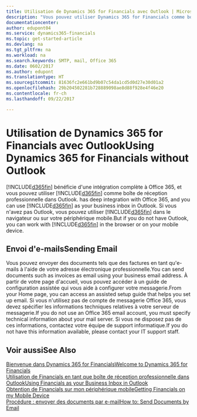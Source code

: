 ```yaml
---
title: Utilisation de Dynamics 365 for Financials avec Outlook | Microsoft Docs
description: "Vous pouvez utiliser Dynamics 365 for Financials comme boîte de réception professionnelle dans Outlook, car il est intégré à Office 365, cependant, vous pouvez également l'utiliser sans Outlook dans un navigateur ou sur votre périphérique mobile."
documentationcenter: 
author: edupont04
ms.service: dynamics365-financials
ms.topic: get-started-article
ms.devlang: na
ms.tgt_pltfrm: na
ms.workload: na
ms.search.keywords: SMTP, mail, Office 365
ms.date: 0602/2017
ms.author: edupont
ms.translationtype: HT
ms.sourcegitcommit: 81636fc2e661bd9b07c54da1cd5d0d27e30d01a2
ms.openlocfilehash: 29b204502281b728889098ae8d88f928e4f46e20
ms.contentlocale: fr-ch
ms.lasthandoff: 09/22/2017

---
```

# <a name="using-dynamics-365-for-financials-without-outlook"></a><span data-ttu-id="5dffc-103">Utilisation de Dynamics 365 for Financials avec Outlook</span><span class="sxs-lookup"><span data-stu-id="5dffc-103">Using Dynamics 365 for Financials without Outlook</span></span>
[!INCLUDE[d365fin](includes/d365fin_md.md)]<span data-ttu-id="5dffc-104"> bénéficie d'une intégration complète à Office 365, et vous pouvez utiliser [!INCLUDE[d365fin](includes/d365fin_md.md)] comme boîte de réception professionnelle dans Outlook.</span><span class="sxs-lookup"><span data-stu-id="5dffc-104"> has deep integration with Office 365, and you can use [!INCLUDE[d365fin](includes/d365fin_md.md)] as your business inbox in Outlook.</span></span> <span data-ttu-id="5dffc-105">Si vous n'avez pas Outlook, vous pouvez utiliser [!INCLUDE[d365fin](includes/d365fin_md.md)] dans le navigateur ou sur votre périphérique mobile.</span><span class="sxs-lookup"><span data-stu-id="5dffc-105">But if you do not have Outlook, you can work with [!INCLUDE[d365fin](includes/d365fin_md.md)] in the browser or on your mobile device.</span></span>  

## <a name="sending-email"></a><span data-ttu-id="5dffc-106">Envoi d'e-mails</span><span class="sxs-lookup"><span data-stu-id="5dffc-106">Sending Email</span></span>
<span data-ttu-id="5dffc-107">Vous pouvez envoyer des documents tels que des factures en tant qu'e-mails à l'aide de votre adresse électronique professionnelle.</span><span class="sxs-lookup"><span data-stu-id="5dffc-107">You can send documents such as invoices as email using your business email address.</span></span> <span data-ttu-id="5dffc-108">À partir de votre page d'accueil, vous pouvez accéder à un guide de configuration assistée qui vous aide à configurer votre messagerie.</span><span class="sxs-lookup"><span data-stu-id="5dffc-108">From your Home page, you can access an assisted setup guide that helps you set up email.</span></span> <span data-ttu-id="5dffc-109">Si vous n'utilisez pas de compte de messagerie Office 365, vous devez spécifier les informations techniques relatives à votre serveur de messagerie.</span><span class="sxs-lookup"><span data-stu-id="5dffc-109">If you do not use an Office 365 email account, you must specify technical information about your mail server.</span></span> <span data-ttu-id="5dffc-110">Si vous ne disposez pas de ces informations, contactez votre équipe de support informatique.</span><span class="sxs-lookup"><span data-stu-id="5dffc-110">If you do not have this information available, please contact your IT support staff.</span></span>  


## <a name="see-also"></a><span data-ttu-id="5dffc-111">Voir aussi</span><span class="sxs-lookup"><span data-stu-id="5dffc-111">See Also</span></span>
[<span data-ttu-id="5dffc-112">Bienvenue dans Dynamics 365 for Financials</span><span class="sxs-lookup"><span data-stu-id="5dffc-112">Welcome to Dynamics 365 for Financials</span></span>](index.md)  
[<span data-ttu-id="5dffc-113">Utilisation de Financials en tant que boîte de réception professionnelle dans Outlook</span><span class="sxs-lookup"><span data-stu-id="5dffc-113">Using Financials as your Business Inbox in Outlook</span></span>](madeira-outlook.md)  
[<span data-ttu-id="5dffc-114">Obtention de Financials sur mon périphérique mobile</span><span class="sxs-lookup"><span data-stu-id="5dffc-114">Getting Financials on my Mobile Device</span></span>](install-mobile-app.md)  
[<span data-ttu-id="5dffc-115">Procédure : envoyer des documents par e-mail</span><span class="sxs-lookup"><span data-stu-id="5dffc-115">How to: Send Documents by Email</span></span>](ui-how-send-documents-email.md)

